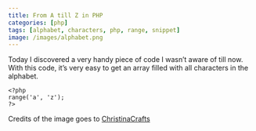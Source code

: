 ```yaml
---
title: From A till Z in PHP
categories: [php]
tags: [alphabet, characters, php, range, snippet]
image: /images/alphabet.png
---
```


Today I discovered a very handy piece of code I wasn’t aware of till now. With this code, it’s very easy to get an array filled with all characters in the alphabet.
<!-- more -->
~~~
<?php
range('a', 'z');
?>
~~~

Credits of the image goes to [ChristinaCrafts](http://www.flickr.com/photos/christinacrafts/6869654325/in/photostream)